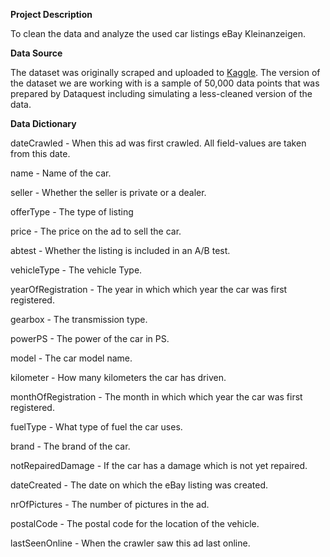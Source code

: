 **Project Description**

To clean the data and analyze the used car listings eBay Kleinanzeigen.

**Data Source**

The dataset was originally scraped and uploaded to [Kaggle](https://data.world/data-society/used-cars-data). The version of the dataset we are working with is a sample of 50,000 data points that was prepared by Dataquest including simulating a less-cleaned version of the data.

**Data Dictionary** 

dateCrawled - When this ad was first crawled. All field-values are taken from this date.

name - Name of the car.

seller - Whether the seller is private or a dealer.

offerType - The type of listing

price - The price on the ad to sell the car.

abtest - Whether the listing is included in an A/B test.

vehicleType - The vehicle Type.

yearOfRegistration - The year in which which year the car was first registered.

gearbox - The transmission type.

powerPS - The power of the car in PS.

model - The car model name.

kilometer - How many kilometers the car has driven.

monthOfRegistration - The month in which which year the car was first registered.

fuelType - What type of fuel the car uses.

brand - The brand of the car.

notRepairedDamage - If the car has a damage which is not yet repaired.

dateCreated - The date on which the eBay listing was created.

nrOfPictures - The number of pictures in the ad.

postalCode - The postal code for the location of the vehicle.

lastSeenOnline - When the crawler saw this ad last online.

